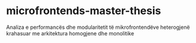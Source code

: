 # microfrontends-master-thesis
Analiza e performancës dhe modularitetit të mikrofrontendëve heterogjenë krahasuar me arkitektura homogjene dhe monolitike
